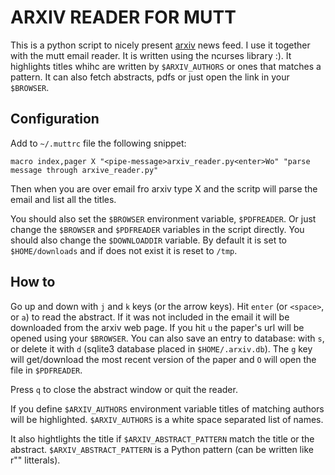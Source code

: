 ARXIV READER FOR MUTT
=====================

This is a python script to nicely present [arxiv](http://arxiv.org/) news feed.
I use it together with the mutt email reader.  It is written using the ncurses
library :).  It highlights titles whihc are written by ``$ARXIV_AUTHORS`` or
ones that matches a pattern.  It can also fetch abstracts, pdfs or just open
the link in your ``$BROWSER``.

Configuration
-------------

Add to `~/.muttrc` file the following snippet:
```
macro index,pager X "<pipe-message>arxiv_reader.py<enter>Wo" "parse message through arxive_reader.py"
```

Then when you are over email fro arxiv type X and the scritp will parse the
email and list all the titles.

You should also set the ``$BROWSER`` environment variable, ``$PDFREADER``.  Or
just change the ``$BROWSER`` and ``$PDFREADER`` variables in the script
directly.  You should also change the ``$DOWNLOADDIR`` variable.  By default
it is set to ``$HOME/downloads`` and if does not exist it is reset to
``/tmp``.

How to
------

Go up and down with ``j`` and ``k`` keys (or the arrow keys).  Hit ``enter``
(or ``<space>``, or ``a``) to read the abstract.  If it was not included in the
email it will be downloaded from the arxiv web page.  If you hit ``u`` the
paper's url will be opened using your ``$BROWSER``.  You can also save an entry to
database: with ``s``, or delete it with ``d`` (sqlite3 database placed in 
``$HOME/.arxiv.db``).  The ``g`` key will get/download the most recent version
of the paper and ``O`` will open the file in ``$PDFREADER``.

Press ``q`` to close the abstract window or quit the reader.

If you define ``$ARXIV_AUTHORS`` environment variable titles of matching authors
will be highlighted. ``$ARXIV_AUTHORS`` is a white space separated list of names.

It also hightlights the title if ``$ARXIV_ABSTRACT_PATTERN`` match the title
or the abstract.  ``$ARXIV_ABSTRACT_PATTERN`` is a Python pattern (can be
written like r"" litterals).
